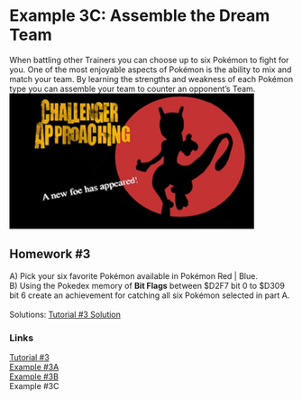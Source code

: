 # Example 3C: Assemble the Dream Team
When battling other Trainers you can choose up to six Pokémon to fight for you. One of the most enjoyable aspects of Pokémon is the ability to mix and match your team.  By learning the strengths and weakness of each Pokémon type you can assemble your team to counter an opponent’s Team.<br> 
![Challenger Approching](Pokemon_Challenger_Approaching.png)
## Homework #3
A)	Pick your six favorite Pokémon available in Pokémon Red | Blue.<br>
B)	Using the Pokedex memory of **Bit Flags** between $D2F7 bit 0 to $D309 bit 6 create an achievement for catching all six Pokémon selected in part A.<br>
<br>
Solutions: [Tutorial #3 Solution](./Solution/readme.md)<br>
### Links
[Tutorial #3](readme.md)<br>
[Example #3A](Example_3A.md)<br>
[Example #3B](Example_3B.md)<br>
Example #3C